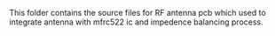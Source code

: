 This folder contains the source files for RF antenna pcb which used to integrate antenna with mfrc522 ic and impedence balancing process.
